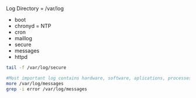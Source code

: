 Log Directory = /var/log
- boot
- chronyd = NTP
- cron
- maillog
- secure
- messages
- httpd

```bash
tail -f /var/log/secure

#Most important log contains hardware, software, aplications, processes logs
more /var/log/messages 
grep -i error /var/log/messages
```